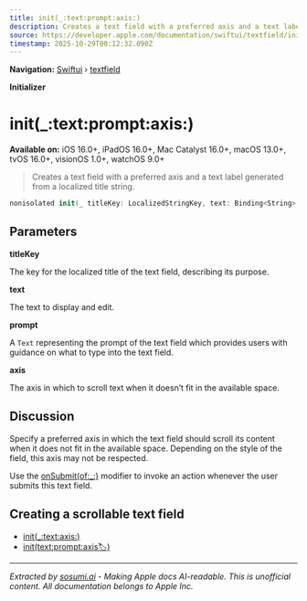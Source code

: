 ```yaml
---
title: init(_:text:prompt:axis:)
description: Creates a text field with a preferred axis and a text label generated from a localized title string.
source: https://developer.apple.com/documentation/swiftui/textfield/init(_:text:prompt:axis:)
timestamp: 2025-10-29T00:12:32.090Z
---
```


**Navigation:** [Swiftui](/documentation/swiftui) › [textfield](/documentation/swiftui/textfield)

**Initializer**

# init(_:text:prompt:axis:)

**Available on:** iOS 16.0+, iPadOS 16.0+, Mac Catalyst 16.0+, macOS 13.0+, tvOS 16.0+, visionOS 1.0+, watchOS 9.0+

> Creates a text field with a preferred axis and a text label generated from a localized title string.

```swift
nonisolated init(_ titleKey: LocalizedStringKey, text: Binding<String>, prompt: Text?, axis: Axis)
```

## Parameters

**titleKey**

The key for the localized title of the text field, describing its purpose.



**text**

The text to display and edit.



**prompt**

A `Text` representing the prompt of the text field which provides users with guidance on what to type into the text field.



**axis**

The axis in which to scroll text when it doesn’t fit in the available space.



## Discussion

Specify a preferred axis in which the text field should scroll its content when it does not fit in the available space. Depending on the style of the field, this axis may not be respected.

Use the [onSubmit(of:_:)](/documentation/swiftui/view/onsubmit(of:_:)) modifier to invoke an action whenever the user submits this text field.

## Creating a scrollable text field

- [init(_:text:axis:)](/documentation/swiftui/textfield/init(_:text:axis:))
- [init(text:prompt:axis:label:)](/documentation/swiftui/textfield/init(text:prompt:axis:label:))

---

*Extracted by [sosumi.ai](https://sosumi.ai) - Making Apple docs AI-readable.*
*This is unofficial content. All documentation belongs to Apple Inc.*
